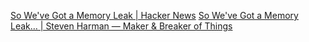 
[So We've Got a Memory Leak | Hacker News](https://news.ycombinator.com/item?id=40315686)
[So We've Got a Memory Leak… | Steven Harman — Maker & Breaker of Things](https://stevenharman.net/so-we-have-a-memory-leak)
